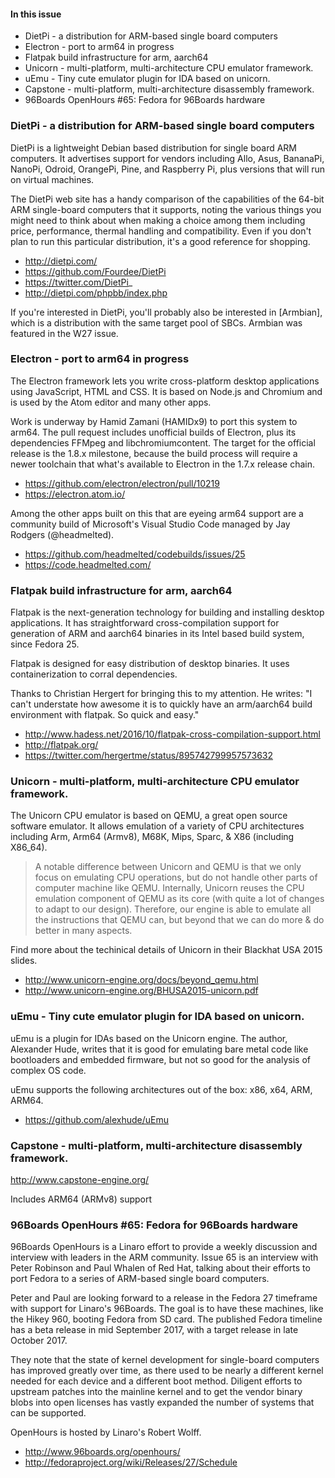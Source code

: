 #### In this issue

* DietPi - a distribution for ARM-based single board computers
* Electron - port to arm64 in progress
* Flatpak build infrastructure for arm, aarch64
* Unicorn - multi-platform, multi-architecture CPU emulator framework.
* uEmu - Tiny cute emulator plugin for IDA based on unicorn.
* Capstone - multi-platform, multi-architecture disassembly framework.
* 96Boards OpenHours #65: Fedora for 96Boards hardware

### DietPi - a distribution for ARM-based single board computers

DietPi is a lightweight Debian based distribution for single board
ARM computers. It advertises support for vendors including
Allo, Asus, BananaPi, NanoPi, Odroid, OrangePi, Pine, and Raspberry Pi,
plus versions that will run on virtual machines.

The DietPi web site has a handy comparison of the capabilities of
the 64-bit ARM single-board computers that it supports, noting the
various things you might need to think about when making a choice
among them including price, performance, thermal handling and
compatibility. Even if you don't plan to run this particular distribution,
it's a good reference for shopping.

* http://dietpi.com/
* https://github.com/Fourdee/DietPi
* https://twitter.com/DietPi_
* http://dietpi.com/phpbb/index.php

If you're interested in DietPi, you'll probably also be interested
in [Armbian], which is a distribution with the same target pool of
SBCs. Armbian was featured in the W27 issue.

[Armbian Linux]:https://www.armbian.com/

### Electron - port to arm64 in progress

The Electron framework lets you write cross-platform desktop
applications using JavaScript, HTML and CSS.  It is based on Node.js
and Chromium and is used by the Atom editor and many other apps.

Work is underway by Hamid Zamani (HAMIDx9) to port this system to arm64.
The pull request includes unofficial builds of Electron, plus
its dependencies FFMpeg and libchromiumcontent. The target
for the official release is the 1.8.x milestone, because
the build process will require a newer toolchain that what's
available to Electron in the 1.7.x release chain.

* https://github.com/electron/electron/pull/10219
* https://electron.atom.io/

Among the other apps built on this that are eyeing arm64 support
are a community build of Microsoft's Visual Studio Code managed
by Jay Rodgers (@headmelted).

* https://github.com/headmelted/codebuilds/issues/25
* https://code.headmelted.com/

### Flatpak build infrastructure for arm, aarch64

Flatpak is the next-generation technology for building and installing
desktop applications. It has straightforward cross-compilation
support for generation of ARM and aarch64 binaries in its Intel
based build system, since Fedora 25.

Flatpak is designed for easy distribution of desktop binaries.
It uses containerization to corral dependencies.

Thanks to Christian Hergert for bringing this to my attention.  He
writes: "I can't understate how awesome it is to quickly have an
arm/aarch64 build environment with flatpak. So quick and easy."

* http://www.hadess.net/2016/10/flatpak-cross-compilation-support.html
* http://flatpak.org/
* https://twitter.com/hergertme/status/895742799957573632

### Unicorn - multi-platform, multi-architecture CPU emulator framework.

The Unicorn CPU emulator is based on QEMU, a great open source
software emulator. It allows emulation of a variety of CPU architectures
including Arm, Arm64 (Armv8), M68K, Mips, Sparc, & X86 (including
X86_64). 

> A notable difference between Unicorn and QEMU is that we only
focus on emulating CPU operations, but do not handle other parts
of computer machine like QEMU. Internally, Unicorn reuses the CPU
emulation component of QEMU as its core (with quite a lot of changes
to adapt to our design). Therefore, our engine is able to emulate
all the instructions that QEMU can, but beyond that we can do more
& do better in many aspects.

Find more about the techinical details of Unicorn in their Blackhat
USA 2015 slides.

* http://www.unicorn-engine.org/docs/beyond_qemu.html
* http://www.unicorn-engine.org/BHUSA2015-unicorn.pdf

### uEmu - Tiny cute emulator plugin for IDA based on unicorn.

uEmu is a plugin for IDAs based on the Unicorn engine.
The author, Alexander Hude, writes that it is good for
emulating bare metal code like bootloaders and embedded
firmware, but not so good for the analysis of complex OS
code.

uEmu supports the following architectures out of the box:
x86, x64, ARM, ARM64.

* https://github.com/alexhude/uEmu

### Capstone - multi-platform, multi-architecture disassembly framework.

http://www.capstone-engine.org/ 

Includes ARM64 (ARMv8) support

### 96Boards OpenHours #65: Fedora for 96Boards hardware

96Boards OpenHours is a Linaro effort to provide a weekly discussion
and interview with leaders in the ARM community. Issue 65 is an interview
with Peter Robinson and Paul Whalen of Red Hat, talking about their
efforts to port Fedora to a series of ARM-based single board computers.

Peter and Paul are looking forward to a release in the Fedora 27 timeframe
with support for Linaro's 96Boards. The goal is to have these machines,
like the Hikey 960, booting Fedora from SD card. The published Fedora
timeline has a beta release in mid September 2017, with a target release
in late October 2017.

They note that the state of kernel development for single-board computers
has improved greatly over time, as there used to be nearly a different
kernel needed for each device and a different boot method. Diligent 
efforts to upstream patches into the mainline kernel and to get 
the vendor binary blobs into open licenses has vastly expanded the
number of systems that can be supported.

OpenHours is hosted by Linaro's Robert Wolff.

* http://www.96boards.org/openhours/
* http://fedoraproject.org/wiki/Releases/27/Schedule

